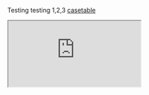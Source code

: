 Testing testing 1,2,3
[casetable](https://github.com/VictimOfMaths/COVID_LA_Plots/blob/master/casetable.html)
<iframe src='https://github.com/VictimOfMaths/COVID_LA_Plots/blob/master/casetable.html' ></iframe>
